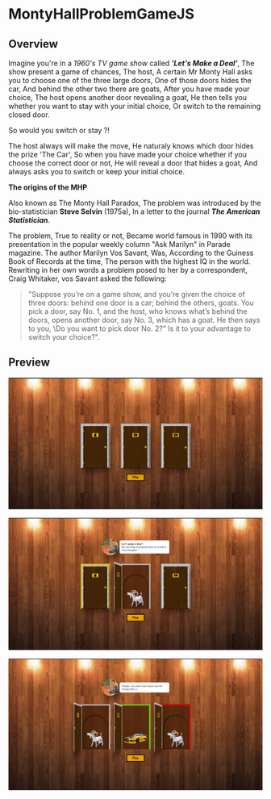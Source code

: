 # MontyHallProblemGameJS

## Overview

Imagine you're in a *1960's TV game show* called ***'Let's Make a Deal'***, The show present a game of chances,
The host, A certain Mr Monty Hall asks you to choose one of the three large doors,
One of those doors hides the car, And behind the other two there are goats, After you have made your choice, The host opens another door revealing a goat, He then tells you whether you want to stay with your initial choice, Or switch to the remaining closed door.

So would you switch or stay ?!

The host always will make the move, He naturaly knows which door hides the prize 'The Car', So when you have made your choice whether
if you choose the correct door or not, He will reveal a door that hides a goat, And always asks you to switch or keep your initial choice.

**The origins of the MHP**

Also known as The Monty Hall Paradox, The problem was introduced by the bio-statistician **Steve Selvin** (1975a), In a letter to the journal ***The American Statistician***.

The problem, True to reality or not, Became world famous in 1990 with its presentation in the popular weekly column "Ask Marilyn" in Parade magazine. The author Marilyn Vos Savant, Was, According to the Guiness Book of Records at the time, The person with the highest IQ in the world. Rewriting in her own words a problem
posed to her by a correspondent, Craig Whitaker, vos Savant asked the following:

> "Suppose you’re on a game show, and you’re given the choice of three doors: behind one door is a car; behind the others, goats. You pick a door, say No. 1, and the host, who knows what’s behind the doors, opens another door, say No. 3, which has a goat. He then says to you, \Do you want to pick door No. 2?" Is it to your advantage to switch your choice?".

## Preview

![1_image](https://github.com/LakhderAmine99/MontyHallProblemGameJS/blob/main/screenshots/mh%20(1).png)

![2_image](https://github.com/LakhderAmine99/MontyHallProblemGameJS/blob/main/screenshots/mh%20(2).png)

![3_image](https://github.com/LakhderAmine99/MontyHallProblemGameJS/blob/main/screenshots/mh%20(3).png)